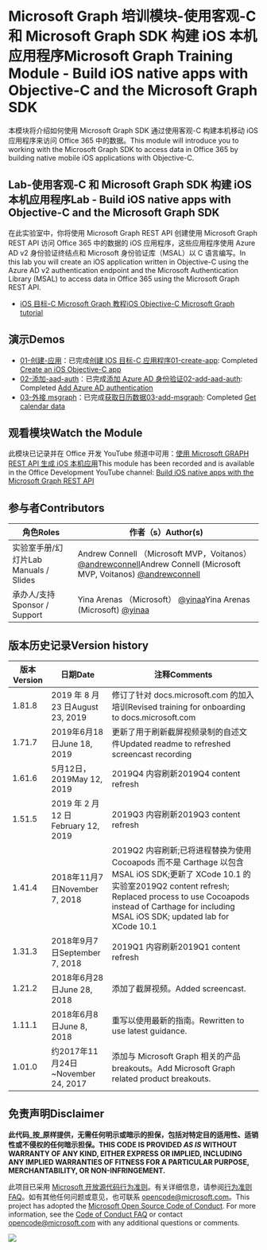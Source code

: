 # <a name="microsoft-graph-training-module---build-ios-native-apps-with-objective-c-and-the-microsoft-graph-sdk"></a><span data-ttu-id="26e38-101">Microsoft Graph 培训模块-使用客观-C 和 Microsoft Graph SDK 构建 iOS 本机应用程序</span><span class="sxs-lookup"><span data-stu-id="26e38-101">Microsoft Graph Training Module - Build iOS native apps with Objective-C and the Microsoft Graph SDK</span></span>

<span data-ttu-id="26e38-102">本模块将介绍如何使用 Microsoft Graph SDK 通过使用客观-C 构建本机移动 iOS 应用程序来访问 Office 365 中的数据。</span><span class="sxs-lookup"><span data-stu-id="26e38-102">This module will introduce you to working with the Microsoft Graph SDK to access data in Office 365 by building native mobile iOS applications with Objective-C.</span></span>

## <a name="lab---build-ios-native-apps-with-objective-c-and-the-microsoft-graph-sdk"></a><span data-ttu-id="26e38-103">Lab-使用客观-C 和 Microsoft Graph SDK 构建 iOS 本机应用程序</span><span class="sxs-lookup"><span data-stu-id="26e38-103">Lab - Build iOS native apps with Objective-C and the Microsoft Graph SDK</span></span>

<span data-ttu-id="26e38-104">在此实验室中，你将使用 Microsoft Graph REST API 创建使用 Microsoft Graph REST API 访问 Office 365 中的数据的 iOS 应用程序，这些应用程序使用 Azure AD v2 身份验证终结点和 Microsoft 身份验证库（MSAL）以 C 语言编写。</span><span class="sxs-lookup"><span data-stu-id="26e38-104">In this lab you will create an iOS application written in Objective-C using the Azure AD v2 authentication endpoint and the Microsoft Authentication Library (MSAL) to access data in Office 365 using the Microsoft Graph REST API.</span></span>

- [<span data-ttu-id="26e38-105">iOS 目标-C Microsoft Graph 教程</span><span class="sxs-lookup"><span data-stu-id="26e38-105">iOS Objective-C Microsoft Graph tutorial</span></span>](https://docs.microsoft.com/graph/tutorials/ios-objectivec)

## <a name="demos"></a><span data-ttu-id="26e38-106">演示</span><span class="sxs-lookup"><span data-stu-id="26e38-106">Demos</span></span>

- <span data-ttu-id="26e38-107">[01-创建-应用](demos/01-create-app)：已完成[创建 IOS 目标-C 应用程序](https://docs.microsoft.com/graph/tutorials/ios-objectivec?tutorial-step=1)</span><span class="sxs-lookup"><span data-stu-id="26e38-107">[01-create-app](demos/01-create-app): Completed [Create an iOS Objective-C app](https://docs.microsoft.com/graph/tutorials/ios-objectivec?tutorial-step=1)</span></span>
- <span data-ttu-id="26e38-108">[02-添加-aad-auth](demos/02-add-aad-auth)：已完成[添加 Azure AD 身份验证](https://docs.microsoft.com/graph/tutorials/ios-objectivec?tutorial-step=3)</span><span class="sxs-lookup"><span data-stu-id="26e38-108">[02-add-aad-auth](demos/02-add-aad-auth): Completed [Add Azure AD authentication](https://docs.microsoft.com/graph/tutorials/ios-objectivec?tutorial-step=3)</span></span>
- <span data-ttu-id="26e38-109">[03-外接 msgraph](demos/03-add-msgraph)：已完成[获取日历数据](https://docs.microsoft.com/graph/tutorials/ios-objectivec?tutorial-step=4)</span><span class="sxs-lookup"><span data-stu-id="26e38-109">[03-add-msgraph](demos/03-add-msgraph): Completed [Get calendar data](https://docs.microsoft.com/graph/tutorials/ios-objectivec?tutorial-step=4)</span></span>

## <a name="watch-the-module"></a><span data-ttu-id="26e38-110">观看模块</span><span class="sxs-lookup"><span data-stu-id="26e38-110">Watch the Module</span></span>

<span data-ttu-id="26e38-111">此模块已记录并在 Office 开发 YouTube 频道中可用：[使用 Microsoft GRAPH REST API 生成 iOS 本机应用](https://youtu.be/Gg8Qy1Dqyzw)</span><span class="sxs-lookup"><span data-stu-id="26e38-111">This module has been recorded and is available in the Office Development YouTube channel: [Build iOS native apps with the Microsoft Graph REST API](https://youtu.be/Gg8Qy1Dqyzw)</span></span>

## <a name="contributors"></a><span data-ttu-id="26e38-112">参与者</span><span class="sxs-lookup"><span data-stu-id="26e38-112">Contributors</span></span>

|        <span data-ttu-id="26e38-113">角色</span><span class="sxs-lookup"><span data-stu-id="26e38-113">Roles</span></span>         |                                       <span data-ttu-id="26e38-114">作者（s）</span><span class="sxs-lookup"><span data-stu-id="26e38-114">Author(s)</span></span>                                       |
| -------------------- | ------------------------------------------------------------------------------------- |
| <span data-ttu-id="26e38-115">实验室手册/幻灯片</span><span class="sxs-lookup"><span data-stu-id="26e38-115">Lab Manuals / Slides</span></span> | <span data-ttu-id="26e38-116">Andrew Connell （Microsoft MVP，Voitanos） [@andrewconnell](//github.com/andrewconnell)</span><span class="sxs-lookup"><span data-stu-id="26e38-116">Andrew Connell (Microsoft MVP, Voitanos) [@andrewconnell](//github.com/andrewconnell)</span></span> |
| <span data-ttu-id="26e38-117">承办人/支持</span><span class="sxs-lookup"><span data-stu-id="26e38-117">Sponsor / Support</span></span>    | <span data-ttu-id="26e38-118">Yina Arenas （Microsoft） [@yinaa](//github.com/yinaa)</span><span class="sxs-lookup"><span data-stu-id="26e38-118">Yina Arenas (Microsoft) [@yinaa](//github.com/yinaa)</span></span>                                  |

## <a name="version-history"></a><span data-ttu-id="26e38-119">版本历史记录</span><span class="sxs-lookup"><span data-stu-id="26e38-119">Version history</span></span>

| <span data-ttu-id="26e38-120">版本</span><span class="sxs-lookup"><span data-stu-id="26e38-120">Version</span></span> |        <span data-ttu-id="26e38-121">日期</span><span class="sxs-lookup"><span data-stu-id="26e38-121">Date</span></span>        |                                                               <span data-ttu-id="26e38-122">注释</span><span class="sxs-lookup"><span data-stu-id="26e38-122">Comments</span></span>                                                               |
| ------- | ------------------ | ------------------------------------------------------------------------------------------------------------------------------------ |
| <span data-ttu-id="26e38-123">1.8</span><span class="sxs-lookup"><span data-stu-id="26e38-123">1.8</span></span>     | <span data-ttu-id="26e38-124">2019 年 8 月 23 日</span><span class="sxs-lookup"><span data-stu-id="26e38-124">August 23, 2019</span></span>    | <span data-ttu-id="26e38-125">修订了针对 docs.microsoft.com 的加入培训</span><span class="sxs-lookup"><span data-stu-id="26e38-125">Revised training for onboarding to docs.microsoft.com</span></span>                                                                                |
| <span data-ttu-id="26e38-126">1.7</span><span class="sxs-lookup"><span data-stu-id="26e38-126">1.7</span></span>     | <span data-ttu-id="26e38-127">2019年6月18日</span><span class="sxs-lookup"><span data-stu-id="26e38-127">June 18, 2019</span></span>      | <span data-ttu-id="26e38-128">更新了用于刷新截屏视频录制的自述文件</span><span class="sxs-lookup"><span data-stu-id="26e38-128">Updated readme to refreshed screencast recording</span></span>                                                                                     |
| <span data-ttu-id="26e38-129">1.6</span><span class="sxs-lookup"><span data-stu-id="26e38-129">1.6</span></span>     | <span data-ttu-id="26e38-130">5月12日，2019</span><span class="sxs-lookup"><span data-stu-id="26e38-130">May 12, 2019</span></span>       | <span data-ttu-id="26e38-131">2019Q4 内容刷新</span><span class="sxs-lookup"><span data-stu-id="26e38-131">2019Q4 content refresh</span></span>                                                                                                               |
| <span data-ttu-id="26e38-132">1.5</span><span class="sxs-lookup"><span data-stu-id="26e38-132">1.5</span></span>     | <span data-ttu-id="26e38-133">2019 年 2 月 12 日</span><span class="sxs-lookup"><span data-stu-id="26e38-133">February 12, 2019</span></span>  | <span data-ttu-id="26e38-134">2019Q3 内容刷新</span><span class="sxs-lookup"><span data-stu-id="26e38-134">2019Q3 content refresh</span></span>                                                                                                               |
| <span data-ttu-id="26e38-135">1.4</span><span class="sxs-lookup"><span data-stu-id="26e38-135">1.4</span></span>     | <span data-ttu-id="26e38-136">2018年11月7日</span><span class="sxs-lookup"><span data-stu-id="26e38-136">November 7, 2018</span></span>   | <span data-ttu-id="26e38-137">2019Q2 内容刷新;已将进程替换为使用 Cocoapods 而不是 Carthage 以包含 MSAL iOS SDK;更新了 XCode 10.1 的实验室</span><span class="sxs-lookup"><span data-stu-id="26e38-137">2019Q2 content refresh; Replaced process to use Cocoapods instead of Carthage for including MSAL iOS SDK; updated lab for XCode 10.1</span></span> |
| <span data-ttu-id="26e38-138">1.3</span><span class="sxs-lookup"><span data-stu-id="26e38-138">1.3</span></span>     | <span data-ttu-id="26e38-139">2018年9月7日</span><span class="sxs-lookup"><span data-stu-id="26e38-139">September 7, 2018</span></span>  | <span data-ttu-id="26e38-140">2019Q1 内容刷新</span><span class="sxs-lookup"><span data-stu-id="26e38-140">2019Q1 content refresh</span></span>                                                                                                               |
| <span data-ttu-id="26e38-141">1.2</span><span class="sxs-lookup"><span data-stu-id="26e38-141">1.2</span></span>     | <span data-ttu-id="26e38-142">2018年6月28日</span><span class="sxs-lookup"><span data-stu-id="26e38-142">June 28, 2018</span></span>      | <span data-ttu-id="26e38-143">添加了截屏视频。</span><span class="sxs-lookup"><span data-stu-id="26e38-143">Added screencast.</span></span>                                                                                                                    |
| <span data-ttu-id="26e38-144">1.1</span><span class="sxs-lookup"><span data-stu-id="26e38-144">1.1</span></span>     | <span data-ttu-id="26e38-145">2018年6月8日</span><span class="sxs-lookup"><span data-stu-id="26e38-145">June 8, 2018</span></span>       | <span data-ttu-id="26e38-146">重写以使用最新的指南。</span><span class="sxs-lookup"><span data-stu-id="26e38-146">Rewritten to use latest guidance.</span></span>                                                                                                    |
| <span data-ttu-id="26e38-147">1.0</span><span class="sxs-lookup"><span data-stu-id="26e38-147">1.0</span></span>     | <span data-ttu-id="26e38-148">约2017年11月24日</span><span class="sxs-lookup"><span data-stu-id="26e38-148">~November 24, 2017</span></span> | <span data-ttu-id="26e38-149">添加与 Microsoft Graph 相关的产品 breakouts。</span><span class="sxs-lookup"><span data-stu-id="26e38-149">Add Microsoft Graph related product breakouts.</span></span>                                                                                       |

## <a name="disclaimer"></a><span data-ttu-id="26e38-150">免责声明</span><span class="sxs-lookup"><span data-stu-id="26e38-150">Disclaimer</span></span>

<span data-ttu-id="26e38-151">**此代码_按_原样提供，无需任何明示或暗示的担保，包括对特定目的适用性、适销性或不侵权的任何暗示担保。**</span><span class="sxs-lookup"><span data-stu-id="26e38-151">**THIS CODE IS PROVIDED _AS IS_ WITHOUT WARRANTY OF ANY KIND, EITHER EXPRESS OR IMPLIED, INCLUDING ANY IMPLIED WARRANTIES OF FITNESS FOR A PARTICULAR PURPOSE, MERCHANTABILITY, OR NON-INFRINGEMENT.**</span></span>

<span data-ttu-id="26e38-p101">此项目已采用 [Microsoft 开放源代码行为准则](https://opensource.microsoft.com/codeofconduct/)。有关详细信息，请参阅[行为准则 FAQ](https://opensource.microsoft.com/codeofconduct/faq/)。如有其他任何问题或意见，也可联系 [opencode@microsoft.com](mailto:opencode@microsoft.com)。</span><span class="sxs-lookup"><span data-stu-id="26e38-p101">This project has adopted the [Microsoft Open Source Code of Conduct](https://opensource.microsoft.com/codeofconduct/). For more information, see the [Code of Conduct FAQ](https://opensource.microsoft.com/codeofconduct/faq/) or contact [opencode@microsoft.com](mailto:opencode@microsoft.com) with any additional questions or comments.</span></span>

<img src="https://telemetry.sharepointpnp.com/msgraph-training-ios-objectivec" />
